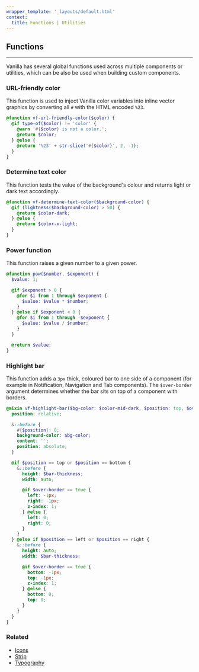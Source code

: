 ```yaml
---
wrapper_template: '_layouts/default.html'
context:
  title: Functions | Utilities
---
```


## Functions

<hr>

Vanilla has several global functions used across multiple components or utilities, which can be also be used when building custom components.

### URL-friendly color

This function is used to inject Vanilla color variables into inline vector graphics by converting all `#` with the HTML encoded `%23`.

```scss
@function vf-url-friendly-color($color) {
  @if type-of($color) != 'color' {
    @warn '#{$color} is not a color.';
    @return $color;
  } @else {
    @return '%23' + str-slice('#{$color}', 2, -1);
  }
}
```

### Determine text color

This function tests the value of the background's colour and returns light or dark text accordingly.

```scss
@function vf-determine-text-color($background-color) {
  @if (lightness($background-color) > 50) {
    @return $color-dark;
  } @else {
    @return $color-x-light;
  }
}
```

### Power function

This function raises a given number to a given power.

```scss
@function pow($number, $exponent) {
  $value: 1;

  @if $exponent > 0 {
    @for $i from 1 through $exponent {
      $value: $value * $number;
    }
  } @else if $exponent < 0 {
    @for $i from 1 through -$exponent {
      $value: $value / $number;
    }
  }

  @return $value;
}
```

### Highlight bar

This function adds a `3px` thick, coloured bar to one side of a component (for example in Notification, Navigation and Tab components). The `$over-border` argument determines whether the bar sits on top of a component with borders.

```scss
@mixin vf-highlight-bar($bg-color: $color-mid-dark, $position: top, $over-border: false) {
  position: relative;

  &::before {
    #{$position}: 0;
    background-color: $bg-color;
    content: '';
    position: absolute;
  }

  @if $position == top or $position == bottom {
    &::before {
      height: $bar-thickness;
      width: auto;

      @if $over-border == true {
        left: -1px;
        right: -1px;
        z-index: 1;
      } @else {
        left: 0;
        right: 0;
      }
    }
  } @else if $position == left or $position == right {
    &::before {
      height: auto;
      width: $bar-thickness;

      @if $over-border == true {
        bottom: -1px;
        top: -1px;
        z-index: 1;
      } @else {
        bottom: 0;
        top: 0;
      }
    }
  }
}
```

### Related

- [Icons](/patterns/icons)
- [Strip](/patterns/strip)
- [Typography](/docs/base/typography)
